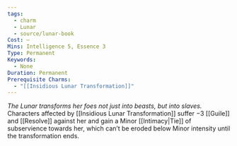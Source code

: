 ```yaml
---
tags:
  - charm
  - Lunar
  - source/lunar-book
Cost: —
Mins: Intelligence 5, Essence 3
Type: Permanent
Keywords:
  - None
Duration: Permanent
Prerequisite Charms:
  - "[[Insidious Lunar Transformation]]"
---
```

*The Lunar transforms her foes not just into beasts, but into slaves.*
Characters affected by [[Insidious Lunar Transformation]] suffer −3 [[Guile]] and [[Resolve]] against her and gain a Minor [[Intimacy|Tie]] of subservience towards her, which can’t be eroded below Minor intensity until the transformation ends.